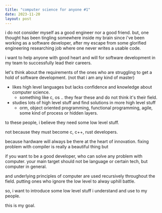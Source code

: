 ```yaml
---
title: "computer science for anyone #1"
date: 2023-11-20
layout: post
---
```


i do not consider myself as a good engineer nor a good friend.
but, one thought has been tingling somewhere inside my brain since i've been working as a software developer,
after my escape from some glorified engineering researching job where one never writes a usable code.

i want to help anyone with good heart and will for software development in my team to successfully lead their careers.

let's think about the requirements of the ones who are struggling to get a hold of software development.
(not that i am any kind of master)

- likes high level languages but lacks confidence and knowledge about computer science.
    - something like c, os .. they fear these and do not think it's their field.
- studies lots of high level stuff and find solutions in more high level stuff
    - orm, object oriented programming, functional programming, agile, some kind of process or hidden layers.

to these people, i believe they need some low level stuff.

not because they must become c, c++, rust developers.

because hardware will always be there at the heart of innovation.
fixing problem with compiler is really a beautiful thing but 

if you want to be a good developer, who can solve any problem with computer.
your main target should not be language or certain tech, 
but computer in general.

and underlying principles of computer are used recursively throughout the field.
putting ones who ignore the low level to alway uphill battle.

so, i want to introduce some low level stuff i understand and use
to my people.

this is my goal.

